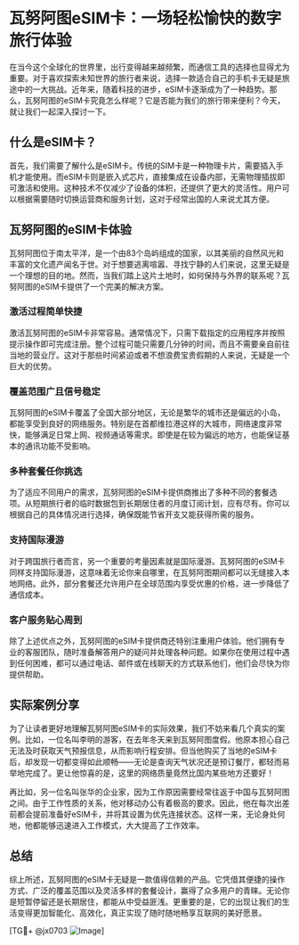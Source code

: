 # 瓦努阿图eSIM卡：一场轻松愉快的数字旅行体验

在当今这个全球化的世界里，出行变得越来越频繁，而通信工具的选择也显得尤为重要。对于喜欢探索未知世界的旅行者来说，选择一款适合自己的手机卡无疑是旅途中的一大挑战。近年来，随着科技的进步，eSIM卡逐渐成为了一种趋势。那么，瓦努阿图的eSIM卡究竟怎么样呢？它是否能为我们的旅行带来便利？今天，就让我们一起深入探讨一下。

## 什么是eSIM卡？

首先，我们需要了解什么是eSIM卡。传统的SIM卡是一种物理卡片，需要插入手机才能使用。而eSIM卡则是嵌入式芯片，直接集成在设备内部，无需物理插拔即可激活和使用。这种技术不仅减少了设备的体积，还提供了更大的灵活性。用户可以根据需要随时切换运营商和服务计划，这对于经常出国的人来说尤其方便。

## 瓦努阿图的eSIM卡体验

瓦努阿图位于南太平洋，是一个由83个岛屿组成的国家，以其美丽的自然风光和丰富的文化遗产闻名于世。对于想要逃离喧嚣、寻找宁静的人们来说，这里无疑是一个理想的目的地。然而，当我们踏上这片土地时，如何保持与外界的联系呢？瓦努阿图的eSIM卡提供了一个完美的解决方案。

### 激活过程简单快捷

激活瓦努阿图的eSIM卡非常容易。通常情况下，只需下载指定的应用程序并按照提示操作即可完成注册。整个过程可能只需要几分钟的时间，而且不需要亲自前往当地的营业厅。这对于那些时间紧迫或者不想浪费宝贵假期的人来说，无疑是一个巨大的优势。

### 覆盖范围广且信号稳定

瓦努阿图的eSIM卡覆盖了全国大部分地区，无论是繁华的城市还是偏远的小岛，都能享受到良好的网络服务。特别是在首都维拉港这样的大城市，网络速度非常快，能够满足日常上网、视频通话等需求。即使是在较为偏远的地方，也能保证基本的通讯功能不受影响。

### 多种套餐任你挑选

为了适应不同用户的需求，瓦努阿图的eSIM卡提供商推出了多种不同的套餐选项。从短期旅行者的临时数据包到长期居住者的月度订阅计划，应有尽有。你可以根据自己的具体情况进行选择，确保既能节省开支又能获得所需的服务。

### 支持国际漫游

对于跨国旅行者而言，另一个重要的考量因素就是国际漫游。瓦努阿图的eSIM卡同样支持国际漫游，这意味着无论你来自哪里，在瓦努阿图期间都可以无缝接入本地网络。此外，部分套餐还允许用户在全球范围内享受优惠的价格，进一步降低了通信成本。

### 客户服务贴心周到

除了上述优点之外，瓦努阿图的eSIM卡提供商还特别注重用户体验。他们拥有专业的客服团队，随时准备解答用户的疑问并处理各种问题。如果你在使用过程中遇到任何困难，都可以通过电话、邮件或在线聊天的方式联系他们，他们会尽快为你提供帮助。

## 实际案例分享

为了让读者更好地理解瓦努阿图eSIM卡的实际效果，我们不妨来看几个真实的案例。比如，一位名叫李明的游客，在去年冬天来到瓦努阿图度假。他原本担心自己无法及时获取天气预报信息，从而影响行程安排。但当他购买了当地的eSIM卡后，却发现一切都变得如此顺畅——无论是查询天气状况还是预订餐厅，都轻而易举地完成了。更让他惊喜的是，这里的网络质量竟然比国内某些地方还要好！

再比如，另一位名叫张华的企业家，因为工作原因需要经常往返于中国与瓦努阿图之间。由于工作性质的关系，他对移动办公有着极高的要求。因此，他在每次出差前都会提前准备好eSIM卡，并将其设置为优先连接状态。这样一来，无论身处何地，他都能够迅速进入工作模式，大大提高了工作效率。

## 总结

综上所述，瓦努阿图的eSIM卡无疑是一款值得信赖的产品。它凭借其便捷的操作方式、广泛的覆盖范围以及灵活多样的套餐设计，赢得了众多用户的青睐。无论你是短暂停留还是长期居住，都能从中受益匪浅。更重要的是，它的出现让我们的生活变得更加智能化、高效化，真正实现了随时随地畅享互联网的美好愿景。

[TG💪+ @jx0703 ![Image](https://github.com/user-attachments/assets/dbca1d08-cadb-493c-b0ec-ad6f7a83f270)]